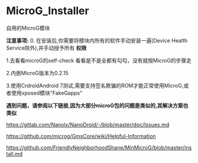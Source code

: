 # MicroG_Installer
自用的MicroG模块

**注意事项:**
0. 在安装后,你需要将模块内所有的软件手动安装一遍(Device Health Service除外),并手动授予所有 **权限**

1.去看看microG的self-check 看看是不是全都有勾勾，没有就按MicroG的步骤走

2.内嵌MicroG版本为0.2.15

3.使用CrdroidAndroid 7测试,需要支持签名欺骗的ROM才能正常使用MicroG,或者使用xposed模块"FakeGapps"

**遇到问题，请参阅以下链接,因为大部分microG包的问题是类似的,其解决方案也类似**

https://gitlab.com/Nanolx/NanoDroid/-/blob/master/doc/Issues.md

https://github.com/microg/GmsCore/wiki/Helpful-Information

https://github.com/FriendlyNeighborhoodShane/MinMicroG/blob/master/install.md
